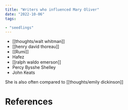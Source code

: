 ```yaml
---
title: "Writers who influenced Mary Oliver"
date: "2022-10-06"
tags:

- "seedlings"
---
```


- [[thoughts/walt whitman]]
- [[henry david thoreau]]
- [[Rumi]]
- Hafez
- [[ralph waldo emerson]]
- Percy Bysshe Shelley
- John Keats

She is also often compared to [[thoughts/emily dickinson]]

# References